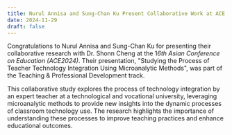 ```yaml
---
title: Nurul Annisa and Sung-Chan Ku Present Collaborative Work at ACE 2024
date: 2024-11-29
draft: false
---
```


Congratulations to Nurul Annisa and Sung-Chan Ku for presenting their collaborative research with Dr. Shonn Cheng at the 1*6th Asian Conference on Education (ACE2024)*. Their presentation, "Studying the Process of Teacher Technology Integration Using Microanalytic Methods", was part of the Teaching & Professional Development track.

This collaborative study explores the process of technology integration by an expert teacher at a technological and vocational university, leveraging microanalytic methods to provide new insights into the dynamic processes of classroom technology use. The research highlights the importance of understanding these processes to improve teaching practices and enhance educational outcomes.
